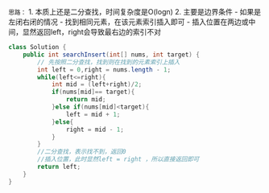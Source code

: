 `思路：`
	1. 本质上还是二分查找，时间复杂度是O(logn)
	2. 主要是边界条件
		- 如果是左闭右闭的情况
			- 找到相同元素，在该元素索引插入即可
			- 插入位置在两边或中间，显然返回left，right会导致最右边的索引不对

```java
class Solution {
    public int searchInsert(int[] nums, int target) {
        // 先按照二分查找，找到则在找到的元素索引上插入
        int left = 0,right = nums.length - 1;
        while(left<=right){
            int mid = (left+right)/2;
            if(nums[mid]== target){
                return mid;
            }else if(nums[mid]<target){
                left = mid + 1;
            }else{
                right = mid - 1;
            }
        }
        //二分查找，表示找不到，返回0
        //插入位置，此时显然left = right ，所以直接返回即可
        return left;
    }
}
```

